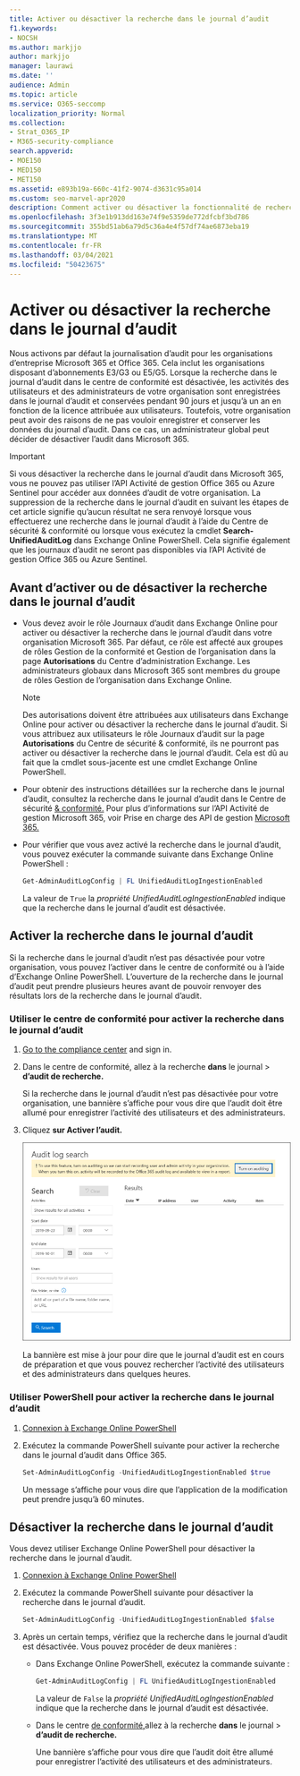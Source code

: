 ```yaml
---
title: Activer ou désactiver la recherche dans le journal d’audit
f1.keywords:
- NOCSH
ms.author: markjjo
author: markjjo
manager: laurawi
ms.date: ''
audience: Admin
ms.topic: article
ms.service: O365-seccomp
localization_priority: Normal
ms.collection:
- Strat_O365_IP
- M365-security-compliance
search.appverid:
- MOE150
- MED150
- MET150
ms.assetid: e893b19a-660c-41f2-9074-d3631c95a014
ms.custom: seo-marvel-apr2020
description: Comment activer ou désactiver la fonctionnalité de recherche du journal d’audit dans le Centre de sécurité & conformité pour activer ou désactiver la possibilité pour les administrateurs de rechercher dans le journal d’audit.
ms.openlocfilehash: 3f3e1b913dd163e74f9e5359de772dfcbf3bd786
ms.sourcegitcommit: 355bd51ab6a79d5c36a4e4f57df74ae6873eba19
ms.translationtype: MT
ms.contentlocale: fr-FR
ms.lasthandoff: 03/04/2021
ms.locfileid: "50423675"
---
```

# <a name="turn-audit-log-search-on-or-off"></a>Activer ou désactiver la recherche dans le journal d’audit

Nous activons par défaut la journalisation d’audit pour les organisations d’entreprise Microsoft 365 et Office 365. Cela inclut les organisations disposant d’abonnements E3/G3 ou E5/G5. Lorsque la recherche dans le journal d’audit dans le centre de conformité est désactivée, les activités des utilisateurs et des administrateurs de votre organisation sont enregistrées dans le journal d’audit et conservées pendant 90 jours et jusqu’à un an en fonction de la licence attribuée aux utilisateurs. Toutefois, votre organisation peut avoir des raisons de ne pas vouloir enregistrer et conserver les données du journal d’audit. Dans ce cas, un administrateur global peut décider de désactiver l’audit dans Microsoft 365.

> [!IMPORTANT]
> Si vous désactiver la recherche dans le journal d’audit dans Microsoft 365, vous ne pouvez pas utiliser l’API Activité de gestion Office 365 ou Azure Sentinel pour accéder aux données d’audit de votre organisation. La suppression de la recherche dans le journal d’audit en suivant les étapes de cet article signifie qu’aucun résultat ne sera renvoyé lorsque vous effectuerez une recherche dans le journal d’audit à l’aide du Centre de sécurité & conformité ou lorsque vous exécutez la cmdlet **Search-UnifiedAuditLog** dans Exchange Online PowerShell. Cela signifie également que les journaux d’audit ne seront pas disponibles via l’API Activité de gestion Office 365 ou Azure Sentinel.
  
## <a name="before-you-turn-audit-log-search-on-or-off"></a>Avant d’activer ou de désactiver la recherche dans le journal d’audit

- Vous devez avoir le rôle Journaux d’audit dans Exchange Online pour activer ou désactiver la recherche dans le journal d’audit dans votre organisation Microsoft 365. Par défaut, ce rôle est affecté aux groupes de rôles Gestion de la conformité et Gestion de l’organisation dans la page **Autorisations** du Centre d’administration Exchange. Les administrateurs globaux dans Microsoft 365 sont membres du groupe de rôles Gestion de l’organisation dans Exchange Online. 
    
    > [!NOTE]
    > Des autorisations doivent être attribuées aux utilisateurs dans Exchange Online pour activer ou désactiver la recherche dans le journal d’audit. Si vous attribuez aux utilisateurs le rôle Journaux d’audit sur la page **Autorisations** du Centre de sécurité & conformité, ils ne pourront pas activer ou désactiver la recherche dans le journal d’audit. Cela est dû au fait que la cmdlet sous-jacente est une cmdlet Exchange Online PowerShell. 
    
- Pour obtenir des instructions détaillées sur la recherche dans le journal d’audit, consultez la recherche dans le journal d’audit dans le Centre de sécurité [& conformité.](search-the-audit-log-in-security-and-compliance.md) Pour plus d’informations sur l’API Activité de gestion Microsoft 365, voir Prise en charge des API de gestion [Microsoft 365.](https://docs.microsoft.com/office/office-365-management-api/get-started-with-office-365-management-apis)

- Pour vérifier que vous avez activé la recherche dans le journal d’audit, vous pouvez exécuter la commande suivante dans Exchange Online PowerShell :

    ```powershell
    Get-AdminAuditLogConfig | FL UnifiedAuditLogIngestionEnabled
    ```

    La valeur de  `True` la  _propriété UnifiedAuditLogIngestionEnabled_ indique que la recherche dans le journal d’audit est désactivée. 
    
## <a name="turn-on-audit-log-search"></a>Activer la recherche dans le journal d’audit

Si la recherche dans le journal d’audit n’est pas désactivée pour votre organisation, vous pouvez l’activer dans le centre de conformité ou à l’aide d’Exchange Online PowerShell. L’ouverture de la recherche dans le journal d’audit peut prendre plusieurs heures avant de pouvoir renvoyer des résultats lors de la recherche dans le journal d’audit.
  
### <a name="use-the-compliance-center-to-turn-on-audit-log-search"></a>Utiliser le centre de conformité pour activer la recherche dans le journal d’audit

1. [Go to the compliance center](https://protection.office.com) and sign in.

2. Dans le centre de conformité, allez à la recherche **dans** le journal  >  **d’audit de recherche.**

   Si la recherche dans le journal d’audit n’est pas désactivée pour votre organisation, une bannière s’affiche pour vous dire que l’audit doit être allumé pour enregistrer l’activité des utilisateurs et des administrateurs.

3. Cliquez **sur Activer l’audit.**

    ![Cliquez sur Activer l’audit](../media/39a9d35f-88d0-4bbe-a962-0be2f838e2bf.png)
  
    La bannière est mise à jour pour dire que le journal d’audit est en cours de préparation et que vous pouvez rechercher l’activité des utilisateurs et des administrateurs dans quelques heures.

### <a name="use-powershell-to-turn-on-audit-log-search"></a>Utiliser PowerShell pour activer la recherche dans le journal d’audit

1. [Connexion à Exchange Online PowerShell](https://docs.microsoft.com/powershell/exchange/connect-to-exchange-online-powershell)

2. Exécutez la commande PowerShell suivante pour activer la recherche dans le journal d’audit dans Office 365.

    ```powershell
    Set-AdminAuditLogConfig -UnifiedAuditLogIngestionEnabled $true
    ```

    Un message s’affiche pour vous dire que l’application de la modification peut prendre jusqu’à 60 minutes.
  
## <a name="turn-off-audit-log-search"></a>Désactiver la recherche dans le journal d’audit

Vous devez utiliser Exchange Online PowerShell pour désactiver la recherche dans le journal d’audit.
  
1. [Connexion à Exchange Online PowerShell](https://docs.microsoft.com/powershell/exchange/connect-to-exchange-online-powershell)

2. Exécutez la commande PowerShell suivante pour désactiver la recherche dans le journal d’audit.

    ```powershell
    Set-AdminAuditLogConfig -UnifiedAuditLogIngestionEnabled $false
    ```

3. Après un certain temps, vérifiez que la recherche dans le journal d’audit est désactivée. Vous pouvez procéder de deux manières :

    - Dans Exchange Online PowerShell, exécutez la commande suivante :

      ```powershell
      Get-AdminAuditLogConfig | FL UnifiedAuditLogIngestionEnabled
      ```

      La valeur de  `False` la  _propriété UnifiedAuditLogIngestionEnabled_ indique que la recherche dans le journal d’audit est désactivée. 

    - Dans le centre [de conformité,](https://protection.office.com)allez à la recherche **dans** le journal \> **d’audit de recherche.**

      Une bannière s’affiche pour vous dire que l’audit doit être allumé pour enregistrer l’activité des utilisateurs et des administrateurs.
